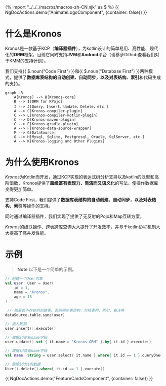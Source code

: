 {% import "../../../macros/macros-zh-CN.njk" as $ %}
{{ NgDocActions.demo("AnimateLogoComponent", {container: false}) }}

# 什么是Kronos
Kronos是一款基于KCP（**编译器插件**），为kotlin设计的简单易用、高性能、现代化的**ORM**框架，目前它同时支持**JVM**和**Android**平台（请移步Github查看我们对于KMM的支持计划）。

我们支持{{ $.noun("Code First") }}和{{ $.noun("Database First") }}两种模式，提供了**数据库表结构的自动创建、自动同步，以及对表结构、索引**和代码生成的支持。

```mermaid
graph LR
    A[Kronos] --> B[Kronos-core]
    B --> I[ORM for KPojo]
    I --> J[Query、Insert、Update、Delete，etc.]
    A --> C[Kronos-compiler-plugin]
    C --> L[Kronos-compiler-kotlin-plugin]
    C --> D[Kronos-maven-plugin]
    C --> E[Kronos-gradle-plugin]
    A --> F[Kronos-data-source-wrapper]
    F --> G[DataSource]
    G --> H[Mysql, Sqlite, Postgresql, Oracle, SqlServer, etc.]
    A --> K[Kronos-logging and Other Plugins]
```

# 为什么使用Kronos
*Kronos*为Kotlin而开发，通过KCP实现的表达式树分析支持以及kotlin的泛型和高阶函数，Kronos提供了**超级富有表现力、简洁而又语义化**的写法，使操作数据库变得更加简单。

支持Code First，我们提供了**数据库表结构的自动创建、自动同步，以及对表结构、索引**等操作的支持。

同时通过编译器插件，我们实现了提供了无反射的Pojo和Map互转方案。

*Kronos*的级联操作、跨表跨库查询大大提升了开发效率，并基于kotlin协程机制大大提高了高并发性能。

# 示例
> **Note**
> 以下是一个简单的示例。

```kotlin name="demo" icon="kotlin"
// 创建一个User对象
val user: User = User(
    id = 1,
    name = "Kronos",
    age = 18
)

 // 如果表不存在则创建表，否则同步表结构，包括表列、索引、备注等
dataSource.table.sync(user)

// 插入数据
user.insert().execute()

// 根据id更新name字段
user.update().set { it.name = "Kronos ORM" }.by{ it.id }.execute()

// 根据id查询name字段
val name: String = user.select{ it.name }.where{ it.id == 1 }.queryOne<String>()

// 删除id为1的数据
User().delete().where{ it.id == 1 }.execute()
```

{{ NgDocActions.demo("FeatureCardsComponent", {container: false}) }}
